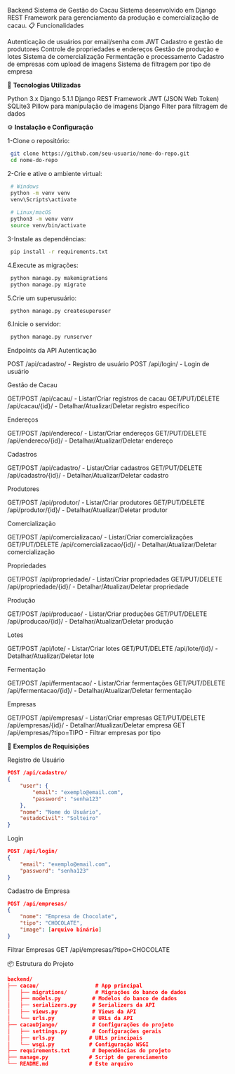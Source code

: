 Backend Sistema de Gestão do Cacau
Sistema desenvolvido em Django REST Framework para gerenciamento da produção e comercialização de cacau.
📋 Funcionalidades

Autenticação de usuários por email/senha com JWT
Cadastro e gestão de produtores
Controle de propriedades e endereços
Gestão de produção e lotes
Sistema de comercialização
Fermentação e processamento
Cadastro de empresas com upload de imagens
Sistema de filtragem por tipo de empresa

🔧 **Tecnologias Utilizadas**

Python 3.x
Django 5.1.1
Django REST Framework
JWT (JSON Web Token)
SQLite3
Pillow para manipulação de imagens
Django Filter para filtragem de dados

⚙️ **Instalação e Configuração**

1-Clone o repositório:
 ```bash
  git clone https://github.com/seu-usuario/nome-do-repo.git
  cd nome-do-repo
 ```
2-Crie e ative o ambiente virtual:
 ```bash
  # Windows
  python -m venv venv
  venv\Scripts\activate
  
  # Linux/macOS
  python3 -m venv venv
  source venv/bin/activate
 ```
3-Instale as dependências:
 ```bash
  pip install -r requirements.txt
 ```
4.Execute as migrações:
 ```bash
  python manage.py makemigrations
  python manage.py migrate
 ```
5.Crie um superusuário:
 ```bash
  python manage.py createsuperuser
 ```
6.Inicie o servidor:
 ```bash
  python manage.py runserver
 ```
 Endpoints da API
Autenticação

POST /api/cadastro/ - Registro de usuário
POST /api/login/ - Login de usuário

Gestão de Cacau

GET/POST /api/cacau/ - Listar/Criar registros de cacau
GET/PUT/DELETE /api/cacau/{id}/ - Detalhar/Atualizar/Deletar registro específico

Endereços

GET/POST /api/endereco/ - Listar/Criar endereços
GET/PUT/DELETE /api/endereco/{id}/ - Detalhar/Atualizar/Deletar endereço

Cadastros

GET/POST /api/cadastro/ - Listar/Criar cadastros
GET/PUT/DELETE /api/cadastro/{id}/ - Detalhar/Atualizar/Deletar cadastro

Produtores

GET/POST /api/produtor/ - Listar/Criar produtores
GET/PUT/DELETE /api/produtor/{id}/ - Detalhar/Atualizar/Deletar produtor

Comercialização

GET/POST /api/comercializacao/ - Listar/Criar comercializações
GET/PUT/DELETE /api/comercializacao/{id}/ - Detalhar/Atualizar/Deletar comercialização

Propriedades

GET/POST /api/propriedade/ - Listar/Criar propriedades
GET/PUT/DELETE /api/propriedade/{id}/ - Detalhar/Atualizar/Deletar propriedade

Produção

GET/POST /api/producao/ - Listar/Criar produções
GET/PUT/DELETE /api/producao/{id}/ - Detalhar/Atualizar/Deletar produção

Lotes

GET/POST /api/lote/ - Listar/Criar lotes
GET/PUT/DELETE /api/lote/{id}/ - Detalhar/Atualizar/Deletar lote

Fermentação

GET/POST /api/fermentacao/ - Listar/Criar fermentações
GET/PUT/DELETE /api/fermentacao/{id}/ - Detalhar/Atualizar/Deletar fermentação

Empresas

GET/POST /api/empresas/ - Listar/Criar empresas
GET/PUT/DELETE /api/empresas/{id}/ - Detalhar/Atualizar/Deletar empresa
GET /api/empresas/?tipo=TIPO - Filtrar empresas por tipo

📝 **Exemplos de Requisições**

Registro de Usuário
```json
POST /api/cadastro/
{
    "user": {
        "email": "exemplo@email.com",
        "password": "senha123"
    },
    "nome": "Nome do Usuário",
    "estadoCivil": "Solteiro"
}
```

Login
```json
POST /api/login/
{
    "email": "exemplo@email.com",
    "password": "senha123"
}
```

Cadastro de Empresa
```json
POST /api/empresas/
{
    "nome": "Empresa de Chocolate",
    "tipo": "CHOCOLATE",
    "image": [arquivo binário]
}
```

Filtrar Empresas
GET /api/empresas/?tipo=CHOCOLATE

📦 Estrutura do Projeto
```json
backend/
├── cacau/                  # App principal
│   ├── migrations/         # Migrações do banco de dados
│   ├── models.py          # Modelos do banco de dados
│   ├── serializers.py     # Serializers da API
│   ├── views.py           # Views da API
│   └── urls.py            # URLs da API
├── cacauDjango/           # Configurações do projeto
│   ├── settings.py        # Configurações gerais
│   ├── urls.py           # URLs principais
│   └── wsgi.py           # Configuração WSGI
├── requirements.txt       # Dependências do projeto
├── manage.py             # Script de gerenciamento
└── README.md             # Este arquivo
```




